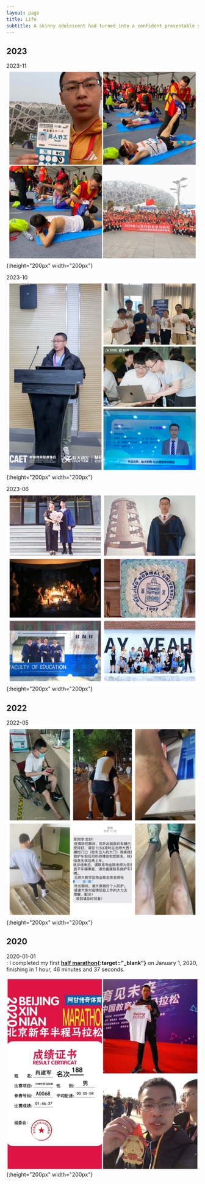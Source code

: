 ```yaml
---
layout: page
title: Life
subtitle: A skinny adolescent had turned into a confident presentable young man.
---
```



## 2023

2023-11
![iflytek](/assets/img/photos/marathon.png){:height="200px" width="200px"}


2023-10
![iflytek](/assets/img/photos/iflytek.png){:height="200px" width="200px"}


2023-06
![graduated](/assets/img/photos/graduate.jpg){:height="200px" width="200px"}


## 2022

2022-05
![injury](/assets/img/photos/injury.jpg){:height="200px" width="200px"}



## 2020

2020-01-01  
: I completed my first **[half marathon](https://en.wikipedia.org/wiki/Half_marathon){:target="_blank"}** on January 1, 2020, finishing in 1 hour, 46 minutes and 37 seconds.  

![Finish the marathon for the first time](/assets/img/photos/marathon-2020-01-01.jpg){:height="200px" width="200px"}